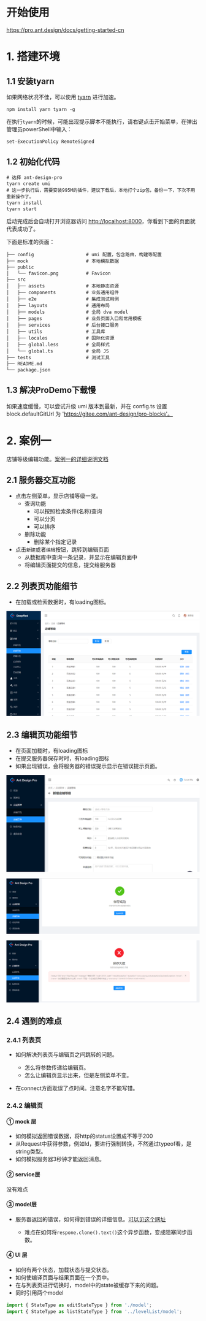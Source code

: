 # 开始使用

https://pro.ant.design/docs/getting-started-cn



# 1. 搭建环境



## 1.1 安装tyarn

如果网络状况不佳，可以使用 [tyarn](https://www.npmjs.com/package/tyarn) 进行加速。

```shell
npm install yarn tyarn -g
```

在执行`tyarn`的时候，可能出现提示脚本不能执行，请右键点击开始菜单，在弹出管理员powerShell中输入：

```shell
set-ExecutionPolicy RemoteSigned  
```



## 1.2 初始化代码

```shell
# 选择 ant-design-pro
tyarn create umi
# 这一步执行后，需要安装995M的插件，建议下载后，本地打个zip包，备份一下，下次不用重新操作了。
tyarn install
tyarn start 
```

启动完成后会自动打开浏览器访问 [http://localhost:8000](http://localhost:8000/)，你看到下面的页面就代表成功了。

下面是标准的页面：

```shell
├── config                   # umi 配置，包含路由，构建等配置
├── mock                     # 本地模拟数据
├── public
│   └── favicon.png          # Favicon
├── src
│   ├── assets               # 本地静态资源
│   ├── components           # 业务通用组件
│   ├── e2e                  # 集成测试用例
│   ├── layouts              # 通用布局
│   ├── models               # 全局 dva model
│   ├── pages                # 业务页面入口和常用模板
│   ├── services             # 后台接口服务
│   ├── utils                # 工具库
│   ├── locales              # 国际化资源
│   ├── global.less          # 全局样式
│   └── global.ts            # 全局 JS
├── tests                    # 测试工具
├── README.md
└── package.json
```



## 1.3 解决ProDemo下载慢

如果速度缓慢，可以尝试升级 umi 版本到最新，并在 config.ts 设置 block.defaultGitUrl 为 'https://gitee.com/ant-design/pro-blocks'。





# 2. 案例一

店铺等级编辑功能。[案例一的详细说明文档](antdpro-example-01.md)

## 2.1 服务器交互功能

* 点击左侧菜单，显示店铺等级一览。
  * 查询功能
    * 可以按照检索条件(名称)查询
    * 可以分页
    * 可以排序
  * 删除功能
    * 删除某个指定记录
* 点击`新建`或者`编辑`按钮，跳转到编辑页面
  * 从数据库中查询一条记录，并显示在编辑页面中
  * 将编辑页面提交的信息，提交给服务器



## 2.2 列表页功能细节

* 在加载或检索数据时，有loading图标。

![alt](imgs/antdpro-equ.png?raw=true)

## 2.3 编辑页功能细节

- 在页面加载时，有loading图标
- 在提交服务器保存时时，有loading图标
- 如果出现错误，会将服务器的错误提示显示在错误提示页面。



![alt](imgs/antdpro-equ2.png)



![alt](imgs/antdpro-equ3.png)



![alt](imgs/antdpro-equ4.png)



## 2.4 遇到的难点



###  2.4.1 列表页

* 如何解决列表页与编辑页之间跳转的问题。
  * 怎么将参数传递给编辑页。
  * 怎么让编辑页显示出来，但是左侧菜单不变。

* 在connect方面耽误了点时间。注意名字不能写错。

### 2.4.2 编辑页

#### ① mock 层

* 如何模拟返回错误数据，将http的status设置成不等于200
* 从Request中获得参数，例如Id，要进行强制转换，不然通过typeof看，是string类型。
* 如何模拟服务器3秒钟才能返回消息。

#### ② service层

没有难点

#### ③ model层

* 服务器返回的错误，如何得到错误的详细信息。[可以见这个网址](https://github.com/ant-design/ant-design-pro/issues/5722)

  * 难点在如何将`respone.clone().text()`这个异步函数，变成阻塞同步函数。


#### ④ UI 层

* 如何有两个状态，加载状态与提交状态。
* 如何使编译页面与结果页面在一个页中。
* 在与列表页进行切换时，model中的state被缓存下来的问题。
* 同时引用两个model

```js
import { StateType as editStateType } from './model';
import { StateType as listStateType } from '../levelList/model';
```

